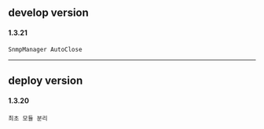 
## develop version
#### 1.3.21
    SnmpManager AutoClose


---
## deploy version

#### 1.3.20
    최초 모듈 분리

